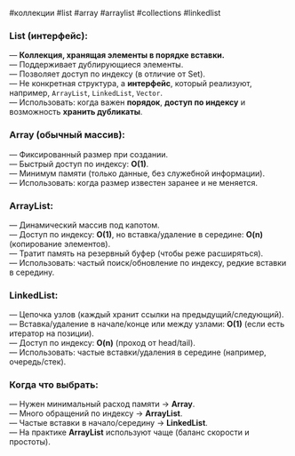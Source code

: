 #коллекции #list #array #arraylist #collections #linkedlist

### **List (интерфейс):**
— **Коллекция, хранящая элементы в порядке вставки.**  
— Поддерживает дублирующиеся элементы.  
— Позволяет доступ по индексу (в отличие от Set).  
— Не конкретная структура, а **интерфейс**, который реализуют, например, `ArrayList`, `LinkedList`, `Vector`.  
— Использовать: когда важен **порядок**, **доступ по индексу** и возможность **хранить дубликаты**.


### **Array (обычный массив):**  
— Фиксированный размер при создании.  
— Быстрый доступ по индексу: **O(1)**.  
— Минимум памяти (только данные, без служебной информации).  
— Использовать: когда размер известен заранее и не меняется.  

### **ArrayList:**  
— Динамический массив под капотом.  
— Доступ по индексу: **O(1)**, но вставка/удаление в середине: **O(n)** (копирование элементов).  
— Тратит память на резервный буфер (чтобы реже расширяться).  
— Использовать: частый поиск/обновление по индексу, редкие вставки в середину.  

### **LinkedList:**  
— Цепочка узлов (каждый хранит ссылки на предыдущий/следующий).  
— Вставка/удаление в начале/конце или между узлами: **O(1)** (если есть итератор на позиции).  
— Доступ по индексу: **O(n)** (проход от head/tail).  
— Использовать: частые вставки/удаления в середине (например, очередь/стек).  

### **Когда что выбрать:**  
— Нужен минимальный расход памяти → **Array**.  
— Много обращений по индексу → **ArrayList**.  
— Частые вставки в начало/середину → **LinkedList**.  
— На практике **ArrayList** используют чаще (баланс скорости и простоты).